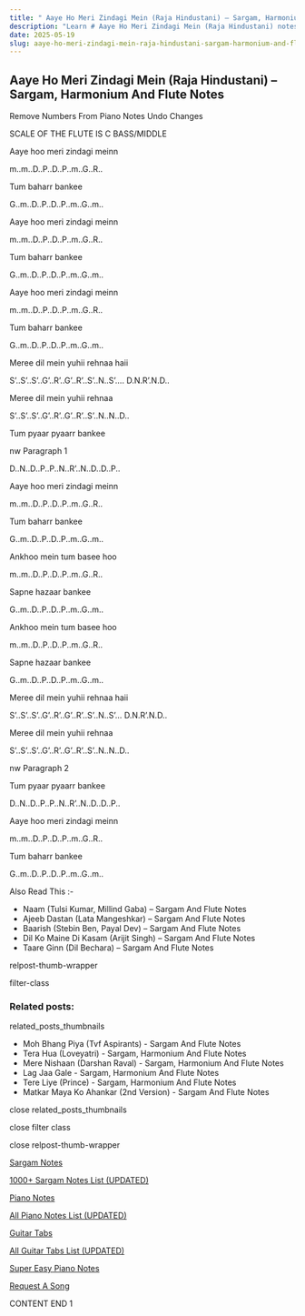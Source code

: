 ```yaml
---
title: " Aaye Ho Meri Zindagi Mein (Raja Hindustani) – Sargam, Harmonium And Flute Notes"
description: "Learn # Aaye Ho Meri Zindagi Mein (Raja Hindustani) notes, sargam, harmonium notations and flute notes. Easy step-by-step tutorial for beginners."
date: 2025-05-19
slug: aaye-ho-meri-zindagi-mein-raja-hindustani-sargam-harmonium-and-flute-notes
---
```


## Aaye Ho Meri Zindagi Mein (Raja Hindustani) – Sargam, Harmonium And Flute Notes

Remove Numbers From Piano Notes
Undo Changes

SCALE OF THE FLUTE IS C BASS/MIDDLE

Aaye hoo meri zindagi meinn

m..m..D..P..D..P..m..G..R..

Tum baharr bankee

G..m..D..P..D..P..m..G..m..

Aaye hoo meri zindagi meinn

m..m..D..P..D..P..m..G..R..

Tum baharr bankee

G..m..D..P..D..P..m..G..m..

Aaye hoo meri zindagi meinn

m..m..D..P..D..P..m..G..R..

Tum baharr bankee

G..m..D..P..D..P..m..G..m..

Meree dil mein yuhii rehnaa haii

S’..S’..S’..G’..R’..G’..R’..S’..N..S’…. D.N.R’.N.D..

Meree dil mein yuhii rehnaa

S’..S’..S’..G’..R’..G’..R’..S’..N..N..D..

Tum pyaar pyaarr bankee

nw Paragraph 1

D..N..D..P..P..N..R’..N..D..D..P..

Aaye hoo meri zindagi meinn

m..m..D..P..D..P..m..G..R..

Tum baharr bankee

G..m..D..P..D..P..m..G..m..

Ankhoo mein tum basee hoo

m..m..D..P..D..P..m..G..R..

Sapne hazaar bankee

G..m..D..P..D..P..m..G..m..

Ankhoo mein tum basee hoo

m..m..D..P..D..P..m..G..R..

Sapne hazaar bankee

G..m..D..P..D..P..m..G..m..

Meree dil mein yuhii rehnaa haii

S’..S’..S’..G’..R’..G’..R’..S’..N..S’… D.N.R’.N.D..

Meree dil mein yuhii rehnaa

S’..S’..S’..G’..R’..G’..R’..S’..N..N..D..

nw Paragraph 2

Tum pyaar pyaarr bankee

D..N..D..P..P..N..R’..N..D..D..P..

Aaye hoo meri zindagi meinn

m..m..D..P..D..P..m..G..R..

Tum baharr bankee

G..m..D..P..D..P..m..G..m..

Also Read This :-

- Naam (Tulsi Kumar, Millind Gaba) – Sargam And Flute Notes
- Ajeeb Dastan (Lata Mangeshkar) – Sargam And Flute Notes
- Baarish (Stebin Ben, Payal Dev) – Sargam And Flute Notes
- Dil Ko Maine Di Kasam (Arijit Singh) – Sargam And Flute Notes
- Taare Ginn (Dil Bechara) – Sargam And Flute Notes

relpost-thumb-wrapper

filter-class

### Related posts:

related_posts_thumbnails

- Moh Bhang Piya (Tvf Aspirants) - Sargam And Flute Notes
- Tera Hua (Loveyatri) - Sargam, Harmonium And Flute Notes
- Mere Nishaan (Darshan Raval) - Sargam, Harmonium And Flute Notes
- Lag Jaa Gale - Sargam, Harmonium And Flute Notes
- Tere Liye (Prince) - Sargam, Harmonium And Flute Notes
- Matkar Maya Ko Ahankar (2nd Version) - Sargam And Flute Notes

close related_posts_thumbnails

close filter class

close relpost-thumb-wrapper

[Sargam Notes](/sargam-notes.html)

[1000+ Sargam Notes List (UPDATED)](/all-songs-list-sargam-notes.html)

[Piano Notes](/piano-notes.html)

[All Piano Notes List (UPDATED)](/all-songs-list-piano-notes.html)

[Guitar Tabs](/guitar-tabs.html)

[All Guitar Tabs List (UPDATED)](/all-songs-list-guitar-tabs.html)

[Super Easy Piano Notes](https://studywall.in/)

[Request A Song](/request-a-song.html)

CONTENT END 1
